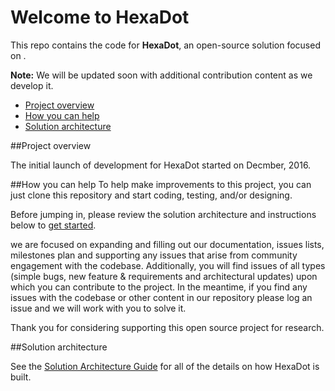 

# Welcome to HexaDot

This repo contains the code for **HexaDot**, an open-source solution focused on .

**Note:** We will be updated soon with additional contribution content as we develop it.

+ [Project overview](#project-overview)
+ [How you can help](#how-you-can-help)
+ [Solution architecture](#solution-architecture)	

##Project overview

The initial launch of development for HexaDot started on Decmber, 2016.

##How you can help
To help make improvements to this project, you can just clone this repository and start coding, testing, and/or designing. 

Before jumping in, please review the solution architecture and instructions below to [get started](#solution-architecture).

we are focused on expanding and filling out our documentation, issues lists, milestones plan and supporting any issues that arise from community engagement with the codebase.  Additionally, you will find issues of all types (simple bugs, new feature & requirements and architectural updates) upon which you can contribute to the project.  In the meantime, if you find any issues with the codebase or other content in our repository please log an issue and we will work with you to solve it.

Thank you for considering supporting this open source project for research.

##Solution architecture

See the [Solution Architecture Guide](url) for all of the details on how HexaDot is built.
